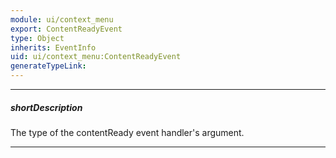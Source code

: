 ```yaml
---
module: ui/context_menu
export: ContentReadyEvent
type: Object
inherits: EventInfo
uid: ui/context_menu:ContentReadyEvent
generateTypeLink: 
---
```

---
##### shortDescription
The type of the contentReady event handler's argument.

---
<!-- Description goes here -->